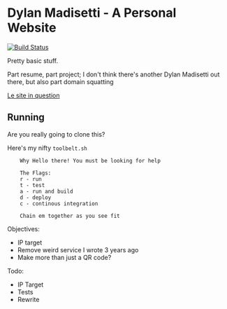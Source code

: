 Dylan Madisetti - A Personal Website
=========

[![Build Status](https://travis-ci.org/dmadisetti/dylanmadisetti.png)](https://travis-ci.org/dylanmadisetti/noughtscrosses)

Pretty basic stuff.

Part resume, part project; I don't think there's another Dylan Madisetti out there, but also part domain squatting

[Le site in question](http://www.dylanmasietti.com/)

Running
---
Are you really going to clone this?

Here's my nifty `toolbelt.sh`

```
    Why Hello there! You must be looking for help

    The Flags: 
    r - run 
    t - test 
    a - run and build 
    d - deploy
    c - continous integration

    Chain em together as you see fit
```


Objectives:

- IP target
- Remove weird service I wrote 3 years ago
- Make more than just a QR code?

Todo:

- IP Target
- Tests
- Rewrite